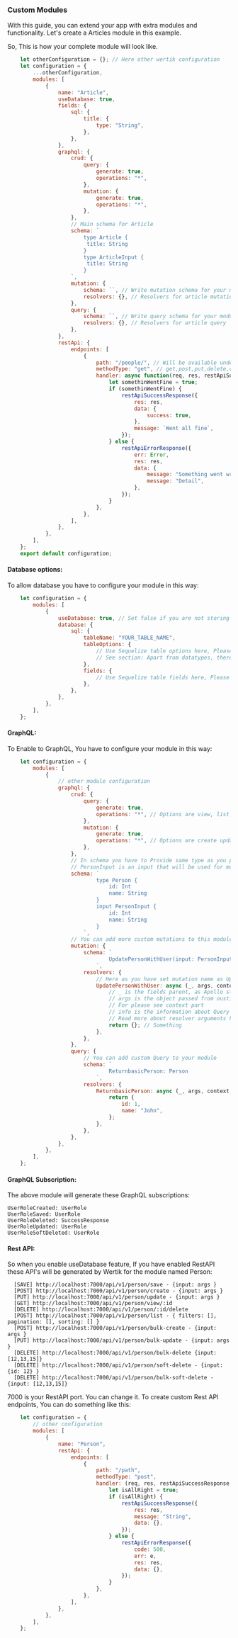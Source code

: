 
### Custom Modules

With this guide, you can extend your app with extra modules and functionality. Let's create a Articles module in this example.

So, This is how your complete module will look like.

```javascript
	let otherConfiguration = {}; // Here other wertik configuration
	let configuration = {
		...otherConfiguration,
		modules: [
			{
				name: "Article",
				useDatabase: true,
				fields: {
					sql: {
						title: {
							type: "String",
						},
					},
				},
				graphql: {
					crud: {
						query: {
							generate: true,
							operations: "*",
						},
						mutation: {
							generate: true,
							operations: "*",
						},
					},
					// Main schema for Article
					schema: `
						type Article {
						 title: String
						}
						type ArticleInput {
						 title: String
						}
					`,
					mutation: {
						schema: ``, // Write mutation schema for your module Article
						resolvers: {}, // Resolvers for article mutations
					},
					query: {
						schema: ``, // Write query schema for your module Article
						resolvers: {}, // Resolvers for article query
					},
				},
				restApi: {
					endpoints: [
						{
							path: "/people/", // Will be available under http://localhost:port/api/v1/article/people/
							methodType: "get", // get,post,put,delete,copy,head,options,link,unlink,purge,lock,unlock,view
							handler: async function(req, res, restApiSuccessResponse, restApiErrorResponse) {
								let somethinWentFine = true;
								if (somethinWentFine) {
									restApiSuccessResponse({
										res: res,
										data: {
											success: true,
										},
										message: `Went all fine`,
									});
								} else {
									restApiErrorResponse({
										err: Error,
										res: res,
										data: {
											message: "Something went wrong",
											message: "Detail",
										},
									});
								}
							},
						},
					],
				},
			},
		],
	};
	export default configuration;
```


#### Database options:

To allow database you have to configure your module in this way:
```javascript
	let configuration = {
		modules: [
			{
				useDatabase: true, // Set false if you are not storing data for this module.
				database: {
					sql: {
						tableName: "YOUR_TABLE_NAME",
						tableOptions: {
							// Use Sequelize table options here, Please see https://sequelize.org/v5/manual/models-definition.html
							// See section: Apart from datatypes, there are plenty of options that you can set on each column.
						},
						fields: {
							// Use Sequelize table fields here, Please see https://sequelize.org/v5/manual/models-definition.html
						},
					},
				},
			},
		],
	};
```
#### GraphQL:

To Enable to GraphQL, You have to configure your module in this way:
```javascript
	let configuration = {
		modules: [
			{
				// other module configuration
				graphql: {
					crud: {
						query: {
							generate: true,
							operations: "*", // Options are view, list
						},
						mutation: {
							generate: true,
							operations: "*", // Options are create update delete softDelete bulkcreate bulkupdate bulkdelete bulkSoftDelete
						},
					},
					// In schema you have to Provide same type as you provided the moduleName, Consider you have provided Person you have to set it as Person with attributes
					// PersonInput is an input that will be used for mutations. If you set your module to Person then input name should be PersonInput
					schema: `
							type Person {
								id: Int
								name: String
							}
							input PersonInput {
								id: Int
								name: String
							}
						`,
					// You can add more custom mutations to this module, See below
					mutation: {
						schema: `
								UpdatePersonWithUser(input: PersonInput): Person
							`,
						resolvers: {
							// Here as you have set mutation name as UpdatePersonWithUser, you have provide a method with same name:
							UpdatePersonWithUser: async (_, args, context, info) => {
								// _ is the fields parent, as Apollo states: The return value of the resolver for this field's parent (i.e., the previous resolver in the resolver chain).
								// args is the object passed from oustide
								// For please see context part
								// info is the information about Query
								// Read more about resolver arguments here: https://www.apollographql.com/docs/apollo-server/data/resolvers/#resolver-arguments
								return {}; // Something
							},
						},
					},
					query: {
						// You can add custom Query to your module
						schema: `
								ReturnbasicPerson: Person
							`,
						resolvers: {
							ReturnbasicPerson: async (_, args, context, info) => {
								return {
									id: 1,
									name: "John",
								};
							},
						},
					},
				},
			},
		],
	};
```

#### GraphQL Subscription:

The above module will generate these GraphQL subscriptions:

	UserRoleCreated: UserRole
	UserRoleSaved: UserRole
	UserRoleDeleted: SuccessResponse
	UserRoleUpdated: UserRole
	UserRoleSoftDeleted: UserRole

#### Rest API:

So when you enable useDatabase feature, If you have enabled RestAPI these API's will be generated by Wertik for the module named Person:


	  [SAVE] http://localhost:7000/api/v1/person/save - {input: args }
	  [POST] http://localhost:7000/api/v1/person/create - {input: args }
	  [PUT] http://localhost:7000/api/v1/person/update - {input: args }
	  [GET] http://localhost:7000/api/v1/person/view/:id 
	  [DELETE] http://localhost:7000/api/v1/person/:id/delete
	  [POST] http://localhost:7000/api/v1/person/list - { filters: [], pagination: [], sorting: [] }
	  [POST] http://localhost:7000/api/v1/person/bulk-create - {input: args }
	  [PUT] http://localhost:7000/api/v1/person/bulk-update - {input: args }
	  [DELETE] http://localhost:7000/api/v1/person/bulk-delete {input: [12,13,15]}
	  [DELETE] http://localhost:7000/api/v1/person/soft-delete - {input: {id: 12} }
	  [DELETE] http://localhost:7000/api/v1/person/bulk-soft-delete - {input: [12,13,15]}

7000 is your RestAPI port. You can change it. To create custom Rest API endpoints, You can do something like this:
```javascript
	let configuration = {
		// other configuration
		modules: [
			{
				name: "Person",
				restApi: {
					endpoints: [
						{
							path: "/path",
							methodType: "post",
							handler: (req, res, restApiSuccessResponse, restApiErrorResponse) => {
								let isAllRight = true;
								if (isAllRight) {
									restApiSuccessResponse({
										res: res,
										message: "String",
										data: {},
									});
								} else {
									restApiErrorResponse({
										code: 500,
										err: e,
										res: res,
										data: {},
									});
								}
							},
						},
					],
				},
			},
		],
	};
```